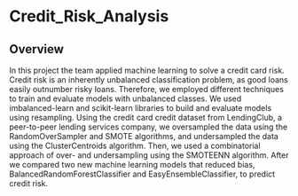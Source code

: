 # Credit_Risk_Analysis

## Overview
In this project the team applied machine learning to solve a credit card risk. Credit risk is an inherently unbalanced classification problem, as good loans easily outnumber risky loans. Therefore, we employed different techniques to train and evaluate models with unbalanced classes. We used imbalanced-learn and scikit-learn libraries to build and evaluate models using resampling. Using the credit card credit dataset from LendingClub, a peer-to-peer lending services company, we oversampled the data using the RandomOverSampler and SMOTE algorithms, and undersampled the data using the ClusterCentroids algorithm. Then, we used a combinatorial approach of over- and undersampling using the SMOTEENN algorithm. After we compared two new machine learning models that reduced bias, BalancedRandomForestClassifier and EasyEnsembleClassifier, to predict credit risk.
